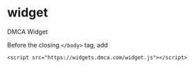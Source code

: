 # widget
DMCA Widget

Before the closing `</body>` tag, add

`<script src="https://widgets.dmca.com/widget.js"></script>`
